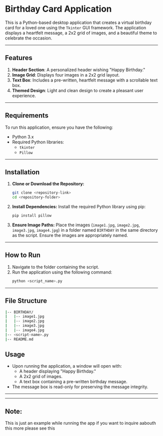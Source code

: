 # Birthday Card Application

This is a Python-based desktop application that creates a virtual birthday card for a loved one using the `Tkinter` GUI framework. The application displays a heartfelt message, a 2x2 grid of images, and a beautiful theme to celebrate the occasion.

---

## Features

1. **Header Section**: A personalized header wishing "Happy Birthday."
2. **Image Grid**: Displays four images in a 2x2 grid layout.
3. **Text Box**: Includes a pre-written, heartfelt message with a scrollable text box.
4. **Themed Design**: Light and clean design to create a pleasant user experience.

---

## Requirements

To run this application, ensure you have the following:

- Python 3.x
- Required Python libraries:
  - `tkinter`
  - `Pillow`

---

## Installation

1. **Clone or Download the Repository:**

   ```bash
   git clone <repository-link>
   cd <repository-folder>
   ```

2. **Install Dependencies:** Install the required Python library using pip:

   ```bash
   pip install pillow
   ```

3. **Ensure Image Paths:** Place the images (`image1.jpg`, `image2.jpg`, `image3.jpg`, `image4.jpg`) in a folder named `BIRTHDAY` in the same directory as the script. Ensure the images are appropriately named.

---

## How to Run

1. Navigate to the folder containing the script.
2. Run the application using the following command:
   ```bash
   python <script_name>.py
   ```

---

## File Structure

```bash
|-- BIRTHDAY/
|   |-- image1.jpg
|   |-- image2.jpg
|   |-- image3.jpg
|   |-- image4.jpg
|-- <script-name>.py
|-- README.md
```
## Usage

- Upon running the application, a window will open with:
  - A header displaying "Happy Birthday."
  - A 2x2 grid of images.
  - A text box containing a pre-written birthday message.
- The message box is read-only for preserving the message integrity.
---

---
## Note:
This is just an example while running the app if you want to inquire aabouth this more please see this <strong> </strong>

